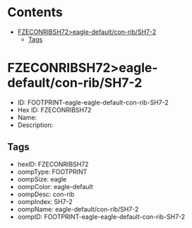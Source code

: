 



Contents
========

* [FZECONRIBSH72>eagle-default/con-rib/SH7-2](#fzeconribsh72eagle-defaultcon-ribsh7-2)
	* [Tags](#tags)

# FZECONRIBSH72>eagle-default/con-rib/SH7-2

- ID: FOOTPRINT-eagle-eagle-default-con-rib-SH7-2
- Hex ID: FZECONRIBSH72
- Name: 
- Description: 

## Tags

- hexID: FZECONRIBSH72
- oompType: FOOTPRINT
- oompSize: eagle
- oompColor: eagle-default
- oompDesc: con-rib
- oompIndex: SH7-2
- oompName: eagle-default/con-rib/SH7-2
- oompID: FOOTPRINT-eagle-eagle-default-con-rib-SH7-2
